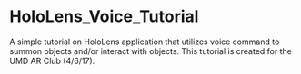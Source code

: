 # HoloLens_Voice_Tutorial
A simple tutorial on HoloLens application that utilizes voice command to summon objects and/or interact with objects. This tutorial is created for the UMD AR Club (4/6/17).
